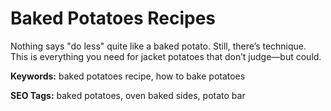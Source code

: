 # Baked Potatoes Recipes

Nothing says "do less" quite like a baked potato. Still, there’s technique. This is everything you need for jacket potatoes that don’t judge—but could.

**Keywords:** baked potatoes recipe, how to bake potatoes

**SEO Tags:** baked potatoes, oven baked sides, potato bar